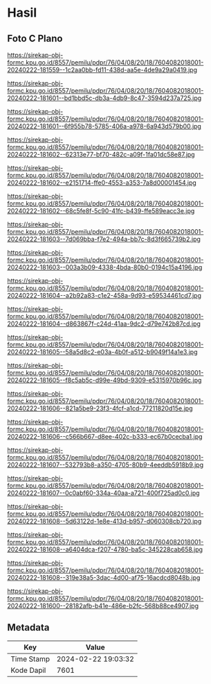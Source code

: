 # Hasil

## Foto C Plano

https://sirekap-obj-formc.kpu.go.id/8557/pemilu/pdpr/76/04/08/20/18/7604082018001-20240222-181559--1c2aa0bb-fd11-438d-aa5e-4de9a29a0419.jpg

https://sirekap-obj-formc.kpu.go.id/8557/pemilu/pdpr/76/04/08/20/18/7604082018001-20240222-181601--bd1bbd5c-db3a-4db9-8c47-3594d237a725.jpg

https://sirekap-obj-formc.kpu.go.id/8557/pemilu/pdpr/76/04/08/20/18/7604082018001-20240222-181601--6f955b78-5785-406a-a978-6a943d579b00.jpg

https://sirekap-obj-formc.kpu.go.id/8557/pemilu/pdpr/76/04/08/20/18/7604082018001-20240222-181602--62313e77-bf70-482c-a09f-1fa01dc58e87.jpg

https://sirekap-obj-formc.kpu.go.id/8557/pemilu/pdpr/76/04/08/20/18/7604082018001-20240222-181602--e2151714-ffe0-4553-a353-7a8d00001454.jpg

https://sirekap-obj-formc.kpu.go.id/8557/pemilu/pdpr/76/04/08/20/18/7604082018001-20240222-181602--68c5fe8f-5c90-41fc-b439-ffe589eacc3e.jpg

https://sirekap-obj-formc.kpu.go.id/8557/pemilu/pdpr/76/04/08/20/18/7604082018001-20240222-181603--7d069bba-f7e2-494a-bb7c-8d3f665739b2.jpg

https://sirekap-obj-formc.kpu.go.id/8557/pemilu/pdpr/76/04/08/20/18/7604082018001-20240222-181603--003a3b09-4338-4bda-80b0-0194c15a4196.jpg

https://sirekap-obj-formc.kpu.go.id/8557/pemilu/pdpr/76/04/08/20/18/7604082018001-20240222-181604--a2b92a83-c1e2-458a-9d93-e59534461cd7.jpg

https://sirekap-obj-formc.kpu.go.id/8557/pemilu/pdpr/76/04/08/20/18/7604082018001-20240222-181604--d863867f-c24d-41aa-9dc2-d79e742b87cd.jpg

https://sirekap-obj-formc.kpu.go.id/8557/pemilu/pdpr/76/04/08/20/18/7604082018001-20240222-181605--58a5d8c2-e03a-4b0f-a512-b9049f14a1e3.jpg

https://sirekap-obj-formc.kpu.go.id/8557/pemilu/pdpr/76/04/08/20/18/7604082018001-20240222-181605--f8c5ab5c-d99e-49bd-9309-e5315970b96c.jpg

https://sirekap-obj-formc.kpu.go.id/8557/pemilu/pdpr/76/04/08/20/18/7604082018001-20240222-181606--821a5be9-23f3-4fcf-a1cd-77211820d15e.jpg

https://sirekap-obj-formc.kpu.go.id/8557/pemilu/pdpr/76/04/08/20/18/7604082018001-20240222-181606--c566b667-d8ee-402c-b333-ec67b0cecba1.jpg

https://sirekap-obj-formc.kpu.go.id/8557/pemilu/pdpr/76/04/08/20/18/7604082018001-20240222-181607--532793b8-a350-4705-80b9-4eeddb5918b9.jpg

https://sirekap-obj-formc.kpu.go.id/8557/pemilu/pdpr/76/04/08/20/18/7604082018001-20240222-181607--0c0abf60-334a-40aa-a721-400f725ad0c0.jpg

https://sirekap-obj-formc.kpu.go.id/8557/pemilu/pdpr/76/04/08/20/18/7604082018001-20240222-181608--5d63122d-1e8e-413d-b957-d060308cb720.jpg

https://sirekap-obj-formc.kpu.go.id/8557/pemilu/pdpr/76/04/08/20/18/7604082018001-20240222-181608--a6404dca-f207-4780-ba5c-345228cab658.jpg

https://sirekap-obj-formc.kpu.go.id/8557/pemilu/pdpr/76/04/08/20/18/7604082018001-20240222-181608--319e38a5-3dac-4d00-af75-16acdcd8048b.jpg

https://sirekap-obj-formc.kpu.go.id/8557/pemilu/pdpr/76/04/08/20/18/7604082018001-20240222-181600--28182afb-b41e-486e-b2fc-568b88ce4907.jpg


## Metadata

| Key        | Value               |
| ---------- | ------------------- |
| Time Stamp | 2024-02-22 19:03:32 |
| Kode Dapil | 7601                |



